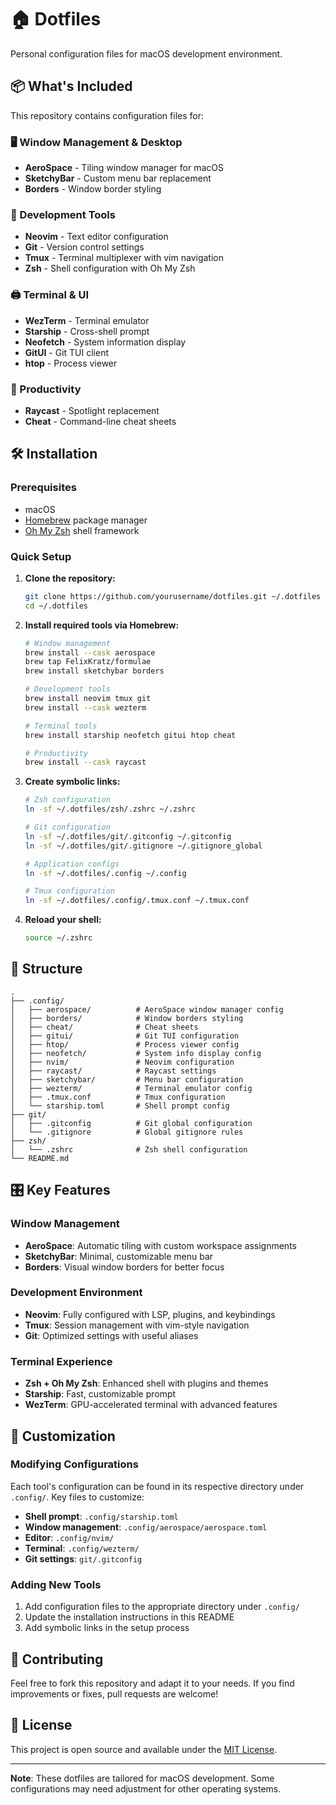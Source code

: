 # 🏠 Dotfiles

Personal configuration files for macOS development environment.

## 📦 What's Included

This repository contains configuration files for:

### 🖥️ Window Management & Desktop
- **AeroSpace** - Tiling window manager for macOS
- **SketchyBar** - Custom menu bar replacement
- **Borders** - Window border styling

### 🔧 Development Tools
- **Neovim** - Text editor configuration
- **Git** - Version control settings
- **Tmux** - Terminal multiplexer with vim navigation
- **Zsh** - Shell configuration with Oh My Zsh

### 🖨️ Terminal & UI
- **WezTerm** - Terminal emulator
- **Starship** - Cross-shell prompt
- **Neofetch** - System information display
- **GitUI** - Git TUI client
- **htop** - Process viewer

### 🚀 Productivity
- **Raycast** - Spotlight replacement
- **Cheat** - Command-line cheat sheets

## 🛠️ Installation

### Prerequisites

- macOS
- [Homebrew](https://brew.sh/) package manager
- [Oh My Zsh](https://ohmyz.sh/) shell framework

### Quick Setup

1. **Clone the repository:**
   ```bash
   git clone https://github.com/yourusername/dotfiles.git ~/.dotfiles
   cd ~/.dotfiles
   ```

2. **Install required tools via Homebrew:**
   ```bash
   # Window management
   brew install --cask aerospace
   brew tap FelixKratz/formulae
   brew install sketchybar borders

   # Development tools
   brew install neovim tmux git
   brew install --cask wezterm

   # Terminal tools
   brew install starship neofetch gitui htop cheat

   # Productivity
   brew install --cask raycast
   ```

3. **Create symbolic links:**
   ```bash
   # Zsh configuration
   ln -sf ~/.dotfiles/zsh/.zshrc ~/.zshrc

   # Git configuration
   ln -sf ~/.dotfiles/git/.gitconfig ~/.gitconfig
   ln -sf ~/.dotfiles/git/.gitignore ~/.gitignore_global

   # Application configs
   ln -sf ~/.dotfiles/.config ~/.config

   # Tmux configuration
   ln -sf ~/.dotfiles/.config/.tmux.conf ~/.tmux.conf
   ```

4. **Reload your shell:**
   ```bash
   source ~/.zshrc
   ```

## 📁 Structure

```
.
├── .config/
│   ├── aerospace/          # AeroSpace window manager config
│   ├── borders/            # Window borders styling
│   ├── cheat/              # Cheat sheets
│   ├── gitui/              # Git TUI configuration
│   ├── htop/               # Process viewer config
│   ├── neofetch/           # System info display config
│   ├── nvim/               # Neovim configuration
│   ├── raycast/            # Raycast settings
│   ├── sketchybar/         # Menu bar configuration
│   ├── wezterm/            # Terminal emulator config
│   ├── .tmux.conf          # Tmux configuration
│   └── starship.toml       # Shell prompt config
├── git/
│   ├── .gitconfig          # Git global configuration
│   └── .gitignore          # Global gitignore rules
├── zsh/
│   └── .zshrc              # Zsh shell configuration
└── README.md
```

## 🎛️ Key Features

### Window Management
- **AeroSpace**: Automatic tiling with custom workspace assignments
- **SketchyBar**: Minimal, customizable menu bar
- **Borders**: Visual window borders for better focus

### Development Environment
- **Neovim**: Fully configured with LSP, plugins, and keybindings
- **Tmux**: Session management with vim-style navigation
- **Git**: Optimized settings with useful aliases

### Terminal Experience
- **Zsh + Oh My Zsh**: Enhanced shell with plugins and themes
- **Starship**: Fast, customizable prompt
- **WezTerm**: GPU-accelerated terminal with advanced features

## 🔧 Customization

### Modifying Configurations

Each tool's configuration can be found in its respective directory under `.config/`. Key files to customize:

- **Shell prompt**: `.config/starship.toml`
- **Window management**: `.config/aerospace/aerospace.toml`
- **Editor**: `.config/nvim/`
- **Terminal**: `.config/wezterm/`
- **Git settings**: `git/.gitconfig`

### Adding New Tools

1. Add configuration files to the appropriate directory under `.config/`
2. Update the installation instructions in this README
3. Add symbolic links in the setup process

## 🤝 Contributing

Feel free to fork this repository and adapt it to your needs. If you find improvements or fixes, pull requests are welcome!

## 📄 License

This project is open source and available under the [MIT License](LICENSE).

---

**Note**: These dotfiles are tailored for macOS development. Some configurations may need adjustment for other operating systems.
